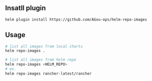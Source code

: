 ## Insatll plugin

```bash
helm plugin install https://github.com/AGou-ops/helm-repo-images
```

## Usage

```bash
# list all images from local charts
helm repo-images .

# list all images from helm repo
helm repo-images <HELM_REPO>
# ex.
helm repo-images rancher-latest/rancher
```
